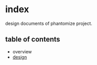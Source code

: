 # index

design documents of phantomize project.

## table of contents

* overview
* [design](./design.md)
